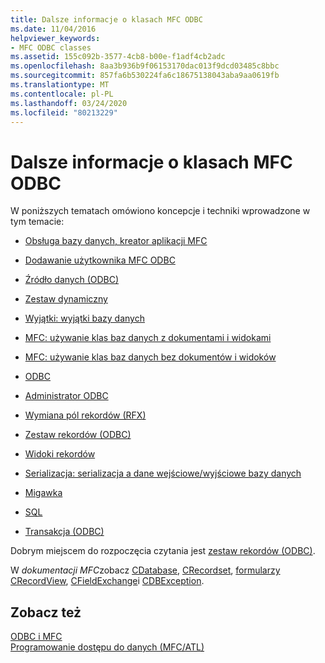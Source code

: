 ```yaml
---
title: Dalsze informacje o klasach MFC ODBC
ms.date: 11/04/2016
helpviewer_keywords:
- MFC ODBC classes
ms.assetid: 155c092b-3577-4cb8-b00e-f1adf4cb2adc
ms.openlocfilehash: 8aa3b936b9f06153170dac013f9dcd03485c8bbc
ms.sourcegitcommit: 857fa6b530224fa6c18675138043aba9aa0619fb
ms.translationtype: MT
ms.contentlocale: pl-PL
ms.lasthandoff: 03/24/2020
ms.locfileid: "80213229"
---
```

# <a name="further-reading-about-the-mfc-odbc-classes"></a>Dalsze informacje o klasach MFC ODBC

W poniższych tematach omówiono koncepcje i techniki wprowadzone w tym temacie:

- [Obsługa bazy danych, kreator aplikacji MFC](../../mfc/reference/database-support-mfc-application-wizard.md)

- [Dodawanie użytkownika MFC ODBC](../../mfc/reference/adding-an-mfc-odbc-consumer.md)

- [Źródło danych (ODBC)](../../data/odbc/data-source-odbc.md)

- [Zestaw dynamiczny](../../data/odbc/dynaset.md)

- [Wyjątki: wyjątki bazy danych](../../mfc/exceptions-database-exceptions.md)

- [MFC: używanie klas baz danych z dokumentami i widokami](../../data/mfc-using-database-classes-with-documents-and-views.md)

- [MFC: używanie klas baz danych bez dokumentów i widoków](../../data/mfc-using-database-classes-without-documents-and-views.md)

- [ODBC](../../data/odbc/odbc-basics.md)

- [Administrator ODBC](../../data/odbc/odbc-administrator.md)

- [Wymiana pól rekordów (RFX)](../../data/odbc/record-field-exchange-rfx.md)

- [Zestaw rekordów (ODBC)](../../data/odbc/recordset-odbc.md)

- [Widoki rekordów](../../data/record-views-mfc-data-access.md)

- [Serializacja: serializacja a dane wejściowe/wyjściowe bazy danych](../../mfc/serialization-serialization-vs-database-input-output.md)

- [Migawka](../../data/odbc/snapshot.md)

- [SQL](../../data/odbc/sql.md)

- [Transakcja (ODBC)](../../data/odbc/transaction-odbc.md)

Dobrym miejscem do rozpoczęcia czytania jest [zestaw rekordów (ODBC)](../../data/odbc/recordset-odbc.md).

W *dokumentacji MFC*zobacz [CDatabase](../../mfc/reference/cdatabase-class.md), [CRecordset](../../mfc/reference/crecordset-class.md), [formularzy CRecordView](../../mfc/reference/crecordview-class.md), [CFieldExchange](../../mfc/reference/cfieldexchange-class.md)i [CDBException](../../mfc/reference/cdbexception-class.md).

## <a name="see-also"></a>Zobacz też

[ODBC i MFC](../../data/odbc/odbc-and-mfc.md)<br/>
[Programowanie dostępu do danych (MFC/ATL)](../../data/data-access-programming-mfc-atl.md)
